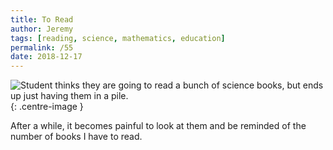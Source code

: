 ```yaml
---
title: To Read
author: Jeremy
tags: [reading, science, mathematics, education]
permalink: /55
date: 2018-12-17
---
```


![Student thinks they are going to read a bunch of science books, but ends up just having them in a pile.](https://res.cloudinary.com/dh3hm8pb7/image/upload/c_scale,q_auto:best,w_615/v1535842782/Handwaving/Published/ToRead.png){: .centre-image }

After a while, it becomes painful to look at them and be reminded of the number of books I have to read.